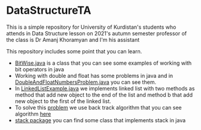 # DataStructureTA
This is a simple repository for University of Kurdistan's students who attends in Data Structure lesson on 2021's autumn semester professor of the class is Dr Amanj Khoramyan and I'm his assistant

This repository includes some point that you can learn.
 - [BitWise.java](https://github.com/momen7899/DataStructureTA/blob/main/src/com/datastructure/BitWise.java)  is a class that you can see some examples of working with bit operators in java
 - Working with double and float has some problems in java and in [DoubleAndFloatNumbersProblem.java](https://github.com/momen7899/DataStructureTA/blob/main/src/com/datastructure/DoubleAndFloatNumbersProblem.java) you can see them.
 - In [LinkedListExample.java](https://github.com/momen7899/DataStructureTA/blob/main/src/com/datastructure/LinkedListExample.java) we implements linked list with two methods as method that add new object to the end of the list and method b that add new object to the first of the linked list.
 - To solve this [problem](https://quera.ir/problemset/9743/) we use back track algorithm that you can see algorithm [here](https://github.com/momen7899/DataStructureTA/blob/main/src/com/datastructure/Sudoku.java)
 - [stack package](https://github.com/momen7899/DataStructureTA/tree/main/src/com/datastructure/stack) you can find some class that implements stack in java
